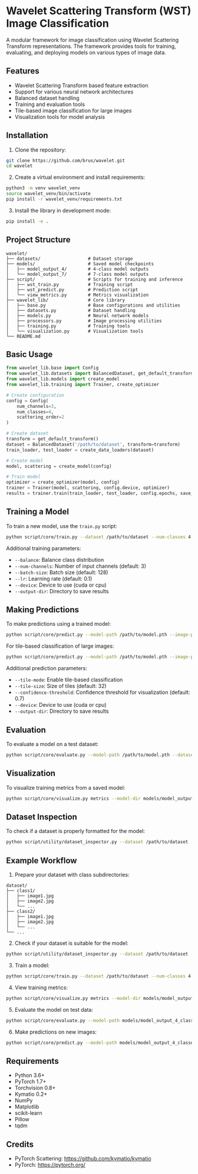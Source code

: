 # Wavelet Scattering Transform (WST) Image Classification

A modular framework for image classification using Wavelet Scattering Transform representations. The framework provides tools for training, evaluating, and deploying models on various types of image data.

## Features

- Wavelet Scattering Transform based feature extraction
- Support for various neural network architectures
- Balanced dataset handling
- Training and evaluation tools
- Tile-based image classification for large images
- Visualization tools for model analysis

## Installation

1. Clone the repository:

```bash
git clone https://github.com/brus/wavelet.git
cd wavelet
```

2. Create a virtual environment and install requirements:

```bash
python3 -m venv wavelet_venv
source wavelet_venv/bin/activate
pip install -r wavelet_venv/requirements.txt
```

3. Install the library in development mode:

```bash
pip install -e .
```

## Project Structure

```
wavelet/
├── datasets/                  # Dataset storage
├── models/                    # Saved model checkpoints
│   ├── model_output_4/        # 4-class model outputs
│   └── model_output_7/        # 7-class model outputs
├── script/                    # Scripts for training and inference
│   ├── wst_train.py           # Training script
│   ├── wst_predict.py         # Prediction script
│   └── view_metrics.py        # Metrics visualization
├── wavelet_lib/               # Core library
│   ├── base.py                # Base configurations and utilities
│   ├── datasets.py            # Dataset handling
│   ├── models.py              # Neural network models
│   ├── processors.py          # Image processing utilities
│   ├── training.py            # Training tools
│   └── visualization.py       # Visualization tools
└── README.md
```

## Basic Usage

```python
from wavelet_lib.base import Config
from wavelet_lib.datasets import BalancedDataset, get_default_transform, create_data_loaders
from wavelet_lib.models import create_model
from wavelet_lib.training import Trainer, create_optimizer

# Create configuration
config = Config(
    num_channels=3,
    num_classes=4,
    scattering_order=2
)

# Create dataset
transform = get_default_transform()
dataset = BalancedDataset('/path/to/dataset', transform=transform)
train_loader, test_loader = create_data_loaders(dataset)

# Create model
model, scattering = create_model(config)

# Train model
optimizer = create_optimizer(model, config)
trainer = Trainer(model, scattering, config.device, optimizer)
results = trainer.train(train_loader, test_loader, config.epochs, save_path='model.pth')
```

## Training a Model

To train a new model, use the `train.py` script:

```bash
python script/core/train.py --dataset /path/to/dataset --num-classes 4 --epochs 90
```

Additional training parameters:

- `--balance`: Balance class distribution
- `--num-channels`: Number of input channels (default: 3)
- `--batch-size`: Batch size (default: 128)
- `--lr`: Learning rate (default: 0.1)
- `--device`: Device to use (cuda or cpu)
- `--output-dir`: Directory to save results

## Making Predictions

To make predictions using a trained model:

```bash
python script/core/predict.py --model-path /path/to/model.pth --image-path /path/to/image.jpg
```

For tile-based classification of large images:

```bash
python script/core/predict.py --model-path /path/to/model.pth --image-path /path/to/image.jpg --tile-mode --tile-size 32
```

Additional prediction parameters:

- `--tile-mode`: Enable tile-based classification
- `--tile-size`: Size of tiles (default: 32)
- `--confidence-threshold`: Confidence threshold for visualization (default: 0.7)
- `--device`: Device to use (cuda or cpu)
- `--output-dir`: Directory to save results

## Evaluation

To evaluate a model on a test dataset:

```bash
python script/core/evaluate.py --model-path /path/to/model.pth --dataset /path/to/dataset
```

## Visualization

To visualize training metrics from a saved model:

```bash
python script/core/visualize.py metrics --model-dir models/model_output_4_classes_YYYYMMDD_HHMMSS
```

## Dataset Inspection

To check if a dataset is properly formatted for the model:

```bash
python script/utility/dataset_inspector.py --dataset /path/to/dataset --expected-dims 32x32
```

## Example Workflow

1. Prepare your dataset with class subdirectories:

```
dataset/
├── class1/
│   ├── image1.jpg
│   ├── image2.jpg
│   └── ...
├── class2/
│   ├── image1.jpg
│   ├── image2.jpg
│   └── ...
└── ...
```

2. Check if your dataset is suitable for the model:

```bash
python script/utility/dataset_inspector.py --dataset /path/to/dataset --expected-dims 32x32
```

3. Train a model:

```bash
python script/core/train.py --dataset /path/to/dataset --num-classes 4 --epochs 90 --balance
```

4. View training metrics:

```bash
python script/core/visualize.py metrics --model-dir models/model_output_4_classes_YYYYMMDD_HHMMSS
```

5. Evaluate the model on test data:

```bash
python script/core/evaluate.py --model-path models/model_output_4_classes_YYYYMMDD_HHMMSS/best_model.pth --dataset /path/to/dataset
```

6. Make predictions on new images:

```bash
python script/core/predict.py --model-path models/model_output_4_classes_YYYYMMDD_HHMMSS/best_model.pth --image-path /path/to/test_image.jpg
```

## Requirements

- Python 3.6+
- PyTorch 1.7+
- Torchvision 0.8+
- Kymatio 0.2+
- NumPy
- Matplotlib
- scikit-learn
- Pillow
- tqdm

## Credits

- PyTorch Scattering: https://github.com/kymatio/kymatio
- PyTorch: https://pytorch.org/
